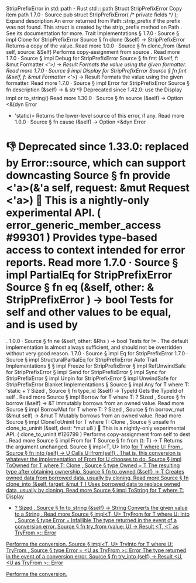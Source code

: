 StripPrefixError in std::path - Rust
std
::
path
Struct
StripPrefixError
Copy item path
1.7.0
·
Source
pub struct StripPrefixError(
/* private fields */
);
Expand description
An error returned from
Path::strip_prefix
if the prefix was not found.
This
struct
is created by the
strip_prefix
method on
Path
.
See its documentation for more.
Trait Implementations
§
1.7.0
·
Source
§
impl
Clone
for
StripPrefixError
Source
§
fn
clone
(&self) ->
StripPrefixError
Returns a copy of the value.
Read more
1.0.0
·
Source
§
fn
clone_from
(&mut self, source: &Self)
Performs copy-assignment from
source
.
Read more
1.7.0
·
Source
§
impl
Debug
for
StripPrefixError
Source
§
fn
fmt
(&self, f: &mut
Formatter
<'_>) ->
Result
Formats the value using the given formatter.
Read more
1.7.0
·
Source
§
impl
Display
for
StripPrefixError
Source
§
fn
fmt
(&self, f: &mut
Formatter
<'_>) ->
Result
Formats the value using the given formatter.
Read more
1.7.0
·
Source
§
impl
Error
for
StripPrefixError
Source
§
fn
description
(&self) -> &
str
👎
Deprecated since 1.42.0: use the Display impl or to_string()
Read more
1.30.0
·
Source
§
fn
source
(&self) ->
Option
<&(dyn
Error
+ 'static)>
Returns the lower-level source of this error, if any.
Read more
1.0.0
·
Source
§
fn
cause
(&self) ->
Option
<&dyn
Error
>
👎
Deprecated since 1.33.0: replaced by Error::source, which can support downcasting
Source
§
fn
provide
<'a>(&'a self, request: &mut
Request
<'a>)
🔬
This is a nightly-only experimental API. (
error_generic_member_access
#99301
)
Provides type-based access to context intended for error reports.
Read more
1.7.0
·
Source
§
impl
PartialEq
for
StripPrefixError
Source
§
fn
eq
(&self, other: &
StripPrefixError
) ->
bool
Tests for
self
and
other
values to be equal, and is used by
==
.
1.0.0
·
Source
§
fn
ne
(&self, other:
&Rhs
) ->
bool
Tests for
!=
. The default implementation is almost always sufficient,
and should not be overridden without very good reason.
1.7.0
·
Source
§
impl
Eq
for
StripPrefixError
1.7.0
·
Source
§
impl
StructuralPartialEq
for
StripPrefixError
Auto Trait Implementations
§
§
impl
Freeze
for
StripPrefixError
§
impl
RefUnwindSafe
for
StripPrefixError
§
impl
Send
for
StripPrefixError
§
impl
Sync
for
StripPrefixError
§
impl
Unpin
for
StripPrefixError
§
impl
UnwindSafe
for
StripPrefixError
Blanket Implementations
§
Source
§
impl<T>
Any
for T
where
    T: 'static + ?
Sized
,
Source
§
fn
type_id
(&self) ->
TypeId
Gets the
TypeId
of
self
.
Read more
Source
§
impl<T>
Borrow
<T> for T
where
    T: ?
Sized
,
Source
§
fn
borrow
(&self) ->
&T
Immutably borrows from an owned value.
Read more
Source
§
impl<T>
BorrowMut
<T> for T
where
    T: ?
Sized
,
Source
§
fn
borrow_mut
(&mut self) ->
&mut T
Mutably borrows from an owned value.
Read more
Source
§
impl<T>
CloneToUninit
for T
where
    T:
Clone
,
Source
§
unsafe fn
clone_to_uninit
(&self, dest:
*mut
u8
)
🔬
This is a nightly-only experimental API. (
clone_to_uninit
#126799
)
Performs copy-assignment from
self
to
dest
.
Read more
Source
§
impl<T>
From
<T> for T
Source
§
fn
from
(t: T) -> T
Returns the argument unchanged.
Source
§
impl<T, U>
Into
<U> for T
where
    U:
From
<T>,
Source
§
fn
into
(self) -> U
Calls
U::from(self)
.
That is, this conversion is whatever the implementation of
From
<T> for U
chooses to do.
Source
§
impl<T>
ToOwned
for T
where
    T:
Clone
,
Source
§
type
Owned
= T
The resulting type after obtaining ownership.
Source
§
fn
to_owned
(&self) -> T
Creates owned data from borrowed data, usually by cloning.
Read more
Source
§
fn
clone_into
(&self, target:
&mut T
)
Uses borrowed data to replace owned data, usually by cloning.
Read more
Source
§
impl<T>
ToString
for T
where
    T:
Display
+ ?
Sized
,
Source
§
fn
to_string
(&self) ->
String
Converts the given value to a
String
.
Read more
Source
§
impl<T, U>
TryFrom
<U> for T
where
    U:
Into
<T>,
Source
§
type
Error
=
Infallible
The type returned in the event of a conversion error.
Source
§
fn
try_from
(value: U) ->
Result
<T, <T as
TryFrom
<U>>::
Error
>
Performs the conversion.
Source
§
impl<T, U>
TryInto
<U> for T
where
    U:
TryFrom
<T>,
Source
§
type
Error
= <U as
TryFrom
<T>>::
Error
The type returned in the event of a conversion error.
Source
§
fn
try_into
(self) ->
Result
<U, <U as
TryFrom
<T>>::
Error
>
Performs the conversion.